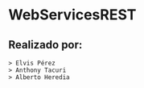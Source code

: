 # WebServicesREST
## Realizado por: ##
    > Elvis Pérez
    > Anthony Tacuri
    > Alberto Heredia

